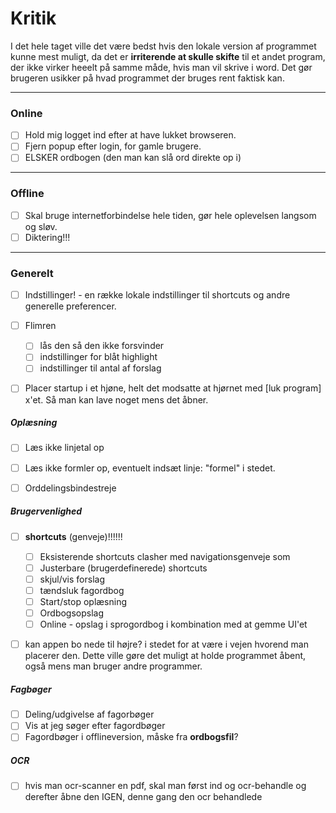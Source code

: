 # Kritik
I det hele taget ville det være bedst hvis den lokale version af programmet kunne mest muligt, da det er **irriterende at skulle skifte** til et andet program, der ikke virker heeelt på samme måde, hvis man vil skrive i word. Det gør brugeren usikker på hvad programmet der bruges rent faktisk kan. 


---

### Online
- [ ] Hold mig logget ind efter at have lukket browseren.
- [ ] Fjern popup efter login, for gamle brugere.
- [ ] ELSKER ordbogen (den man kan slå ord direkte op i)

---

### Offline

- [ ] Skal bruge internetforbindelse hele tiden, gør hele oplevelsen langsom og sløv.
- [ ] Diktering!!!

---

### Generelt
- [ ] Indstillinger! - en række lokale indstillinger til shortcuts og andre generelle preferencer.
- [ ] Flimren
	- [ ] lås den så den ikke forsvinder
	- [ ] indstillinger for blåt highlight
	- [ ] indstillinger til antal af forslag
- [ ] Placer startup i et hjøne, helt det modsatte at hjørnet med [luk program] x'et. Så man kan lave noget mens det åbner.



##### Oplæsning
- [ ] Læs ikke linjetal op
- [ ] Læs ikke formler op, eventuelt indsæt linje: "formel" i stedet.
- [ ] Orddelingsbindestreje



##### Brugervenlighed
- [ ] **shortcuts** (genveje)!!!!!!
	- [ ] Eksisterende shortcuts clasher med navigationsgenveje som 
	- [ ] Justerbare (brugerdefinerede) shortcuts
	- [ ] skjul/vis forslag
	- [ ] tændsluk fagordbog
	- [ ] Start/stop oplæsning
	- [ ] Ordbogsopslag
	- [ ] Online - opslag i sprogordbog i kombination med at gemme UI'et
- [ ] kan appen bo nede til højre? i stedet for at være i vejen hvorend man placerer den. Dette ville gøre det muligt at holde programmet åbent, også mens man bruger andre programmer.


##### Fagbøger
- [ ] Deling/udgivelse af fagorbøger
- [ ] Vis at jeg søger efter fagordbøger
- [ ] Fagordbøger i offlineversion, måske fra **ordbogsfil**?

##### OCR
- [ ] hvis man ocr-scanner en pdf, skal man først ind og ocr-behandle og derefter åbne den IGEN, denne gang den ocr behandlede 